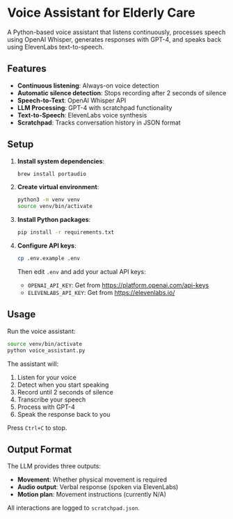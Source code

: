 # Voice Assistant for Elderly Care

A Python-based voice assistant that listens continuously, processes speech using OpenAI Whisper, generates responses with GPT-4, and speaks back using ElevenLabs text-to-speech.

## Features

- **Continuous listening**: Always-on voice detection
- **Automatic silence detection**: Stops recording after 2 seconds of silence
- **Speech-to-Text**: OpenAI Whisper API
- **LLM Processing**: GPT-4 with scratchpad functionality
- **Text-to-Speech**: ElevenLabs voice synthesis
- **Scratchpad**: Tracks conversation history in JSON format

## Setup

1. **Install system dependencies**:
   ```bash
   brew install portaudio
   ```

2. **Create virtual environment**:
   ```bash
   python3 -m venv venv
   source venv/bin/activate
   ```

3. **Install Python packages**:
   ```bash
   pip install -r requirements.txt
   ```

4. **Configure API keys**:
   ```bash
   cp .env.example .env
   ```
   Then edit `.env` and add your actual API keys:
   - `OPENAI_API_KEY`: Get from https://platform.openai.com/api-keys
   - `ELEVENLABS_API_KEY`: Get from https://elevenlabs.io/

## Usage

Run the voice assistant:
```bash
source venv/bin/activate
python voice_assistant.py
```

The assistant will:
1. Listen for your voice
2. Detect when you start speaking
3. Record until 2 seconds of silence
4. Transcribe your speech
5. Process with GPT-4
6. Speak the response back to you

Press `Ctrl+C` to stop.

## Output Format

The LLM provides three outputs:
- **Movement**: Whether physical movement is required
- **Audio output**: Verbal response (spoken via ElevenLabs)
- **Motion plan**: Movement instructions (currently N/A)

All interactions are logged to `scratchpad.json`.
